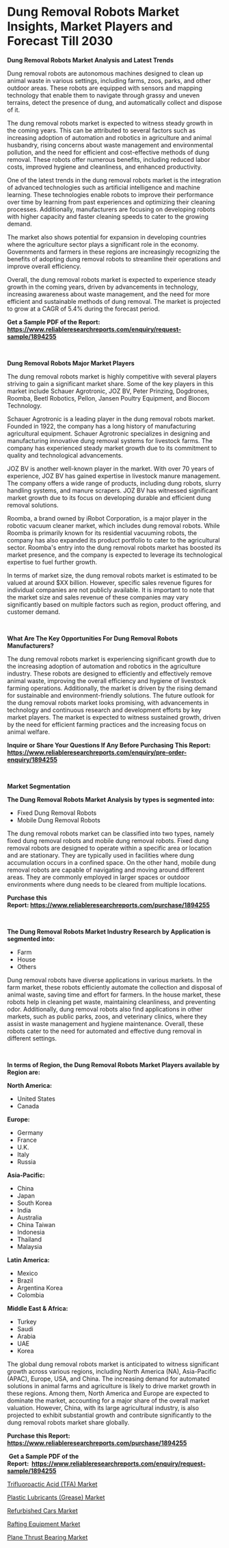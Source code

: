 <p><h1>Dung Removal Robots Market Insights, Market Players and Forecast Till 2030</h1></p><p><strong>Dung Removal Robots Market Analysis and Latest Trends</strong></p>
<p><p>Dung removal robots are autonomous machines designed to clean up animal waste in various settings, including farms, zoos, parks, and other outdoor areas. These robots are equipped with sensors and mapping technology that enable them to navigate through grassy and uneven terrains, detect the presence of dung, and automatically collect and dispose of it.</p><p>The dung removal robots market is expected to witness steady growth in the coming years. This can be attributed to several factors such as increasing adoption of automation and robotics in agriculture and animal husbandry, rising concerns about waste management and environmental pollution, and the need for efficient and cost-effective methods of dung removal. These robots offer numerous benefits, including reduced labor costs, improved hygiene and cleanliness, and enhanced productivity.</p><p>One of the latest trends in the dung removal robots market is the integration of advanced technologies such as artificial intelligence and machine learning. These technologies enable robots to improve their performance over time by learning from past experiences and optimizing their cleaning processes. Additionally, manufacturers are focusing on developing robots with higher capacity and faster cleaning speeds to cater to the growing demand.</p><p>The market also shows potential for expansion in developing countries where the agriculture sector plays a significant role in the economy. Governments and farmers in these regions are increasingly recognizing the benefits of adopting dung removal robots to streamline their operations and improve overall efficiency.</p><p>Overall, the dung removal robots market is expected to experience steady growth in the coming years, driven by advancements in technology, increasing awareness about waste management, and the need for more efficient and sustainable methods of dung removal. The market is projected to grow at a CAGR of 5.4% during the forecast period.</p></p>
<p><strong>Get a Sample PDF of the Report:&nbsp; <a href="https://www.reliableresearchreports.com/enquiry/request-sample/1894255">https://www.reliableresearchreports.com/enquiry/request-sample/1894255</a></strong></p>
<p>&nbsp;</p>
<p><strong>Dung Removal Robots Major Market Players</strong></p>
<p><p>The dung removal robots market is highly competitive with several players striving to gain a significant market share. Some of the key players in this market include Schauer Agrotronic, JOZ BV, Peter Prinzing, Dogdrones, Roomba, Beetl Robotics, Pellon, Jansen Poultry Equipment, and Biocom Technology.</p><p>Schauer Agrotronic is a leading player in the dung removal robots market. Founded in 1922, the company has a long history of manufacturing agricultural equipment. Schauer Agrotronic specializes in designing and manufacturing innovative dung removal systems for livestock farms. The company has experienced steady market growth due to its commitment to quality and technological advancements. </p><p>JOZ BV is another well-known player in the market. With over 70 years of experience, JOZ BV has gained expertise in livestock manure management. The company offers a wide range of products, including dung robots, slurry handling systems, and manure scrapers. JOZ BV has witnessed significant market growth due to its focus on developing durable and efficient dung removal solutions.</p><p>Roomba, a brand owned by iRobot Corporation, is a major player in the robotic vacuum cleaner market, which includes dung removal robots. While Roomba is primarily known for its residential vacuuming robots, the company has also expanded its product portfolio to cater to the agricultural sector. Roomba's entry into the dung removal robots market has boosted its market presence, and the company is expected to leverage its technological expertise to fuel further growth.</p><p>In terms of market size, the dung removal robots market is estimated to be valued at around $XX billion. However, specific sales revenue figures for individual companies are not publicly available. It is important to note that the market size and sales revenue of these companies may vary significantly based on multiple factors such as region, product offering, and customer demand.</p></p>
<p>&nbsp;</p>
<p><strong>What Are The Key Opportunities For Dung Removal Robots Manufacturers?</strong></p>
<p><p>The dung removal robots market is experiencing significant growth due to the increasing adoption of automation and robotics in the agriculture industry. These robots are designed to efficiently and effectively remove animal waste, improving the overall efficiency and hygiene of livestock farming operations. Additionally, the market is driven by the rising demand for sustainable and environment-friendly solutions. The future outlook for the dung removal robots market looks promising, with advancements in technology and continuous research and development efforts by key market players. The market is expected to witness sustained growth, driven by the need for efficient farming practices and the increasing focus on animal welfare.</p></p>
<p><strong>Inquire or Share Your Questions If Any Before Purchasing This Report: <a href="https://www.reliableresearchreports.com/enquiry/pre-order-enquiry/1894255">https://www.reliableresearchreports.com/enquiry/pre-order-enquiry/1894255</a></strong></p>
<p>&nbsp;</p>
<p><strong>Market Segmentation</strong></p>
<p><strong>The Dung Removal Robots Market Analysis by types is segmented into:</strong></p>
<p><ul><li>Fixed Dung Removal Robots</li><li>Mobile Dung Removal Robots</li></ul></p>
<p><p>The dung removal robots market can be classified into two types, namely fixed dung removal robots and mobile dung removal robots. Fixed dung removal robots are designed to operate within a specific area or location and are stationary. They are typically used in facilities where dung accumulation occurs in a confined space. On the other hand, mobile dung removal robots are capable of navigating and moving around different areas. They are commonly employed in larger spaces or outdoor environments where dung needs to be cleared from multiple locations.</p></p>
<p><strong>Purchase this Report:&nbsp;<a href="https://www.reliableresearchreports.com/purchase/1894255">https://www.reliableresearchreports.com/purchase/1894255</a></strong></p>
<p>&nbsp;</p>
<p><strong>The Dung Removal Robots Market Industry Research by Application is segmented into:</strong></p>
<p><ul><li>Farm</li><li>House</li><li>Others</li></ul></p>
<p><p>Dung removal robots have diverse applications in various markets. In the farm market, these robots efficiently automate the collection and disposal of animal waste, saving time and effort for farmers. In the house market, these robots help in cleaning pet waste, maintaining cleanliness, and preventing odor. Additionally, dung removal robots also find applications in other markets, such as public parks, zoos, and veterinary clinics, where they assist in waste management and hygiene maintenance. Overall, these robots cater to the need for automated and effective dung removal in different settings.</p></p>
<p>&nbsp;</p>
<p><strong>In terms of Region, the Dung Removal Robots Market Players available by Region are:</strong></p>
<p>
    <p> <strong> North America: </strong>
        <ul>
            <li>United States</li>
            <li>Canada</li>
        </ul>
        </p> 
    <p> <strong> Europe: </strong>
        <ul>
            <li>Germany</li>
            <li>France</li>
            <li>U.K.</li>
            <li>Italy</li>
            <li>Russia</li>
        </ul>
        </p> 
    <p> <strong> Asia-Pacific: </strong>
        <ul>
            <li>China</li>
            <li>Japan</li>
            <li>South Korea</li>
            <li>India</li>
            <li>Australia</li>
            <li>China Taiwan</li>
            <li>Indonesia</li>
            <li>Thailand</li>
            <li>Malaysia</li>
        </ul>
        </p> 
    <p> <strong> Latin America: </strong>
        <ul>
            <li>Mexico</li>
            <li>Brazil</li>
            <li>Argentina Korea</li>
            <li>Colombia</li>
        </ul>
        </p> 
    <p> <strong> Middle East & Africa: </strong>
        <ul>
            <li>Turkey</li>
            <li>Saudi</li>
            <li>Arabia</li>
            <li>UAE</li>
            <li>Korea</li>
        </ul>
    </p>
    </p>
<p><p>The global dung removal robots market is anticipated to witness significant growth across various regions, including North America (NA), Asia-Pacific (APAC), Europe, USA, and China. The increasing demand for automated solutions in animal farms and agriculture is likely to drive market growth in these regions. Among them, North America and Europe are expected to dominate the market, accounting for a major share of the overall market valuation. However, China, with its large agricultural industry, is also projected to exhibit substantial growth and contribute significantly to the dung removal robots market share globally.</p></p>
<p><strong>Purchase this Report: <a href="https://www.reliableresearchreports.com/purchase/1894255">https://www.reliableresearchreports.com/purchase/1894255</a></strong></p>
<p>&nbsp;<strong>Get a Sample PDF of the Report:&nbsp;&nbsp;<a href="https://www.reliableresearchreports.com/enquiry/request-sample/1894255">https://www.reliableresearchreports.com/enquiry/request-sample/1894255</a></strong></p>
<p><strong></strong></p>
<p><p><a href="https://www.linkedin.com/pulse/trifluoroactic-acid-tfa-market-size-share-global-698re/">Trifluoroactic Acid (TFA) Market</a></p><p><a href="https://www.linkedin.com/pulse/plastic-lubricants-grease-market-share-amp-new-trends-uoqqe/">Plastic Lubricants (Grease) Market</a></p><p><a href="https://medium.com/@bonniehoppe2023/refurbished-cars-market-size-cagr-trends-2024-2030-1e7d50343b28">Refurbished Cars Market</a></p><p><a href="https://medium.com/@linneahilll6456/rafting-equipment-market-furnishes-information-on-market-share-market-trends-and-market-growth-111799aa2687">Rafting Equipment Market</a></p><p><a href="https://github.com/sofyaavrova/Market-Research-Report-List-1/blob/main/plane-thrust-bearing-market.md">Plane Thrust Bearing Market</a></p></p>